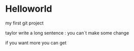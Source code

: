 # Helloworld
my first git project

taylor write a long sentence :  you can`t  make some change

 if you want more  you can get  
